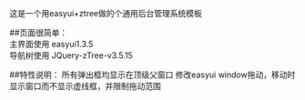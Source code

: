 ﻿这是一个用easyui+ztree做的个通用后台管理系统模板

##页面很简单：  
    主界面使用 easyui1.3.5   
    导航树使用 JQuery-zTree-v3.5.15   
	
##特性说明：
    所有弹出框均显示在顶级父窗口
   修改easyui window拖动，移动时显示窗口而不显示虚线框，并限制拖动范围   